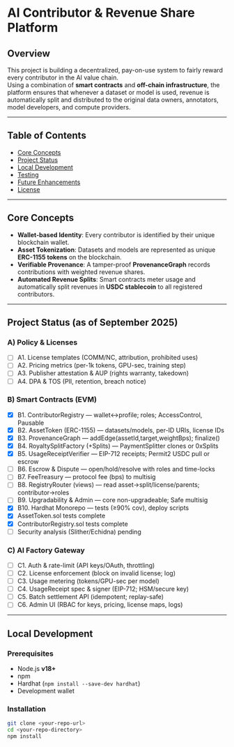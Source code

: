 # AI Contributor & Revenue Share Platform

## Overview
This project is building a decentralized, pay-on-use system to fairly reward every contributor in the AI value chain.  
Using a combination of **smart contracts** and **off-chain infrastructure**, the platform ensures that whenever a dataset or model is used, revenue is automatically split and distributed to the original data owners, annotators, model developers, and compute providers.

---

## Table of Contents
- [Core Concepts](#core-concepts)  
- [Project Status](#project-status)  
- [Local Development](#local-development)  
- [Testing](#testing)  
- [Future Enhancements](#future-enhancements)  
- [License](#license)  

---

## Core Concepts
- **Wallet-based Identity**: Every contributor is identified by their unique blockchain wallet.  
- **Asset Tokenization**: Datasets and models are represented as unique **ERC-1155 tokens** on the blockchain.  
- **Verifiable Provenance**: A tamper-proof **ProvenanceGraph** records contributions with weighted revenue shares.  
- **Automated Revenue Splits**: Smart contracts meter usage and automatically split revenues in **USDC stablecoin** to all registered contributors.  

---

## Project Status (as of September 2025)

### A) Policy & Licenses
- [ ] A1. License templates (COMM/NC, attribution, prohibited uses)  
- [ ] A2. Pricing metrics (per-1k tokens, GPU-sec, training step)  
- [ ] A3. Publisher attestation & AUP (rights warranty, takedown)  
- [ ] A4. DPA & TOS (PII, retention, breach notice)  

### B) Smart Contracts (EVM)
- [x] B1. ContributorRegistry — wallet↔profile; roles; AccessControl, Pausable  
- [x] B2. AssetToken (ERC-1155) — datasets/models, per-ID URIs, license IDs  
- [x] B3. ProvenanceGraph — addEdge(assetId,target,weightBps); finalize()  
- [x] B4. RoyaltySplitFactory (+Splits) — PaymentSplitter clones or 0xSplits  
- [x] B5. UsageReceiptVerifier — EIP-712 receipts; Permit2 USDC pull or escrow  
- [ ] B6. Escrow & Dispute — open/hold/resolve with roles and time-locks  
- [ ] B7. FeeTreasury — protocol fee (bps) to multisig  
- [ ] B8. RegistryRouter (views) — read asset→split/license/parents; contributor→roles  
- [ ] B9. Upgradability & Admin — core non-upgradeable; Safe multisig  
- [x] B10. Hardhat Monorepo — tests (≥90% cov), deploy scripts  
- [x] AssetToken.sol tests complete  
- [x] ContributorRegistry.sol tests complete  
- [ ] Security analysis (Slither/Echidna) pending  

### C) AI Factory Gateway
- [ ] C1. Auth & rate-limit (API keys/OAuth, throttling)  
- [ ] C2. License enforcement (block on invalid license; log)  
- [ ] C3. Usage metering (tokens/GPU-sec per model)  
- [ ] C4. UsageReceipt spec & signer (EIP-712; HSM/secure key)  
- [ ] C5. Batch settlement API (idempotent; replay-safe)  
- [ ] C6. Admin UI (RBAC for keys, pricing, license maps, logs)  

---

## Local Development

### Prerequisites
- Node.js **v18+**  
- npm  
- Hardhat (`npm install --save-dev hardhat`)  
- Development wallet  

### Installation
```bash
git clone <your-repo-url>
cd <your-repo-directory>
npm install
